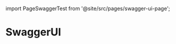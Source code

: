 import PageSwaggerTest from '@site/src/pages/swagger-ui-page';

# SwaggerUI


<PageSwaggerTest />



